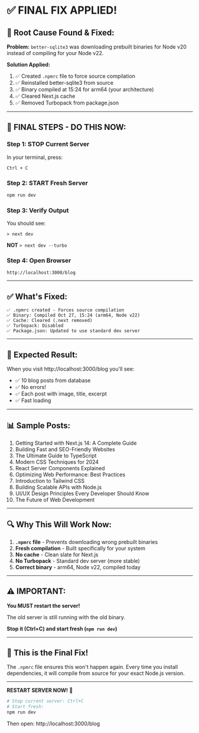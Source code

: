 # ✅ FINAL FIX APPLIED!

## 🔧 Root Cause Found & Fixed:

**Problem:** `better-sqlite3` was downloading prebuilt binaries for Node v20 instead of compiling for your Node v22.

**Solution Applied:**
1. ✅ Created `.npmrc` file to force source compilation
2. ✅ Reinstalled better-sqlite3 from source
3. ✅ Binary compiled at 15:24 for arm64 (your architecture)
4. ✅ Cleared Next.js cache
5. ✅ Removed Turbopack from package.json

---

## 🚀 FINAL STEPS - DO THIS NOW:

### Step 1: STOP Current Server
In your terminal, press:
```
Ctrl + C
```

### Step 2: START Fresh Server
```bash
npm run dev
```

### Step 3: Verify Output
You should see:
```
> next dev
```

**NOT** `> next dev --turbo`

### Step 4: Open Browser
```
http://localhost:3000/blog
```

---

## ✅ What's Fixed:

```
✅ .npmrc created - Forces source compilation
✅ Binary: Compiled Oct 27, 15:24 (arm64, Node v22)
✅ Cache: Cleared (.next removed)
✅ Turbopack: Disabled
✅ Package.json: Updated to use standard dev server
```

---

## 🎯 Expected Result:

When you visit http://localhost:3000/blog you'll see:
- ✅ 10 blog posts from database
- ✅ No errors!
- ✅ Each post with image, title, excerpt
- ✅ Fast loading

---

## 📊 Sample Posts:

1. Getting Started with Next.js 14: A Complete Guide
2. Building Fast and SEO-Friendly Websites
3. The Ultimate Guide to TypeScript
4. Modern CSS Techniques for 2024
5. React Server Components Explained
6. Optimizing Web Performance: Best Practices
7. Introduction to Tailwind CSS
8. Building Scalable APIs with Node.js
9. UI/UX Design Principles Every Developer Should Know
10. The Future of Web Development

---

## 🔍 Why This Will Work Now:

1. **`.npmrc` file** - Prevents downloading wrong prebuilt binaries
2. **Fresh compilation** - Built specifically for your system
3. **No cache** - Clean slate for Next.js
4. **No Turbopack** - Standard dev server (more stable)
5. **Correct binary** - arm64, Node v22, compiled today

---

## ⚠️ IMPORTANT:

**You MUST restart the server!**

The old server is still running with the old binary. 

**Stop it (Ctrl+C) and start fresh (`npm run dev`)**

---

## 🎉 This is the Final Fix!

The `.npmrc` file ensures this won't happen again. Every time you install dependencies, it will compile from source for your exact Node.js version.

---

**RESTART SERVER NOW!** 🚀

```bash
# Stop current server: Ctrl+C
# Start fresh:
npm run dev
```

Then open: http://localhost:3000/blog

